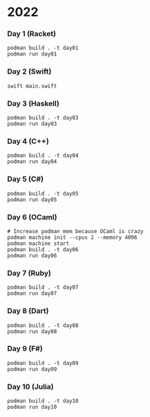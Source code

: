 # 2022

### Day 1 (Racket)
```shell
podman build . -t day01
podman run day01
```

### Day 2 (Swift)
```shell
swift main.swift
```

### Day 3 (Haskell)
```shell
podman build . -t day03
podman run day03
```

### Day 4 (C++)
```shell
podman build . -t day04
podman run day04
```

### Day 5 (C#)
```shell
podman build . -t day05
podman run day05
```

### Day 6 (OCaml)
```shell
# Increase podman mem because OCaml is crazy
podman machine init --cpus 2 --memory 4096
podman machine start
podman build . -t day06
podman run day06
```

### Day 7 (Ruby)
```shell
podman build . -t day07
podman run day07
```

### Day 8 (Dart)
```shell
podman build . -t day08
podman run day08
```

### Day 9 (F#)
```shell
podman build . -t day09
podman run day09
```

### Day 10 (Julia)
```shell
podman build . -t day10
podman run day10
```